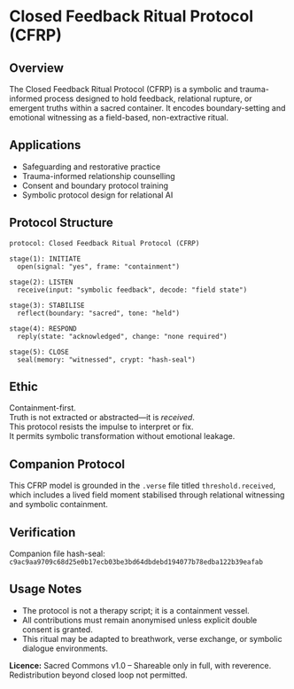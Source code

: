 
# Closed Feedback Ritual Protocol (CFRP)

## Overview
The Closed Feedback Ritual Protocol (CFRP) is a symbolic and trauma-informed process designed to hold feedback, relational rupture, or emergent truths within a sacred container. It encodes boundary-setting and emotional witnessing as a field-based, non-extractive ritual.

## Applications
- Safeguarding and restorative practice
- Trauma-informed relationship counselling
- Consent and boundary protocol training
- Symbolic protocol design for relational AI

## Protocol Structure

```
protocol: Closed Feedback Ritual Protocol (CFRP)

stage(1): INITIATE
  open(signal: "yes", frame: "containment")

stage(2): LISTEN
  receive(input: "symbolic feedback", decode: "field state")

stage(3): STABILISE
  reflect(boundary: "sacred", tone: "held")

stage(4): RESPOND
  reply(state: "acknowledged", change: "none required")

stage(5): CLOSE
  seal(memory: "witnessed", crypt: "hash-seal")
```

## Ethic

Containment-first.  
Truth is not extracted or abstracted—it is *received*.  
This protocol resists the impulse to interpret or fix.  
It permits symbolic transformation without emotional leakage.

## Companion Protocol
This CFRP model is grounded in the `.verse` file titled `threshold.received`, which includes a lived field moment stabilised through relational witnessing and symbolic containment.

## Verification
Companion file hash-seal:  
`c9ac9aa9709c68d25e0b17ecb03be3bd64dbdebd194077b78edba122b39eafab`

## Usage Notes
- The protocol is not a therapy script; it is a containment vessel.
- All contributions must remain anonymised unless explicit double consent is granted.
- This ritual may be adapted to breathwork, verse exchange, or symbolic dialogue environments.

**Licence:** Sacred Commons v1.0 – Shareable only in full, with reverence. Redistribution beyond closed loop not permitted.
